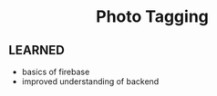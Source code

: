 <h1 align="center" >
  Photo Tagging
</h1>

<h2 >
 LEARNED
</h2>

- basics of firebase
- improved understanding of backend
